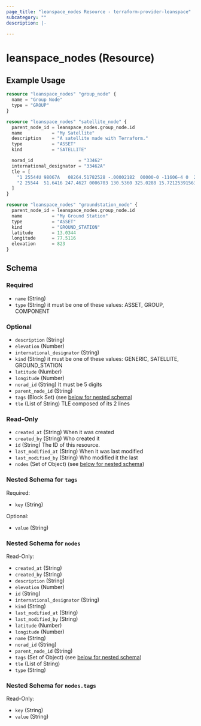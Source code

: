 ```yaml
---
page_title: "leanspace_nodes Resource - terraform-provider-leanspace"
subcategory: ""
description: |-
  
---
```


# leanspace_nodes (Resource)



## Example Usage

```terraform
resource "leanspace_nodes" "group_node" {
  name = "Group Node"
  type = "GROUP"
}

resource "leanspace_nodes" "satellite_node" {
  parent_node_id = leanspace_nodes.group_node.id
  name           = "My Satellite"
  description    = "A satellite made with Terraform."
  type           = "ASSET"
  kind           = "SATELLITE"

  norad_id                 = "33462"
  international_designator = "33462A"
  tle = [
    "1 25544U 98067A   08264.51782528 -.00002182  00000-0 -11606-4 0  2927",
    "2 25544  51.6416 247.4627 0006703 130.5360 325.0288 15.72125391563537"
  ]
}

resource "leanspace_nodes" "groundstation_node" {
  parent_node_id = leanspace_nodes.group_node.id
  name           = "My Ground Station"
  type           = "ASSET"
  kind           = "GROUND_STATION"
  latitude       = 13.0344
  longitude      = 77.5116
  elevation      = 823
}
```

<!-- schema generated by tfplugindocs -->
## Schema

### Required

- `name` (String)
- `type` (String) it must be one of these values: ASSET, GROUP, COMPONENT

### Optional

- `description` (String)
- `elevation` (Number)
- `international_designator` (String)
- `kind` (String) it must be one of these values: GENERIC, SATELLITE, GROUND_STATION
- `latitude` (Number)
- `longitude` (Number)
- `norad_id` (String) It must be 5 digits
- `parent_node_id` (String)
- `tags` (Block Set) (see [below for nested schema](#nestedblock--tags))
- `tle` (List of String) TLE composed of its 2 lines

### Read-Only

- `created_at` (String) When it was created
- `created_by` (String) Who created it
- `id` (String) The ID of this resource.
- `last_modified_at` (String) When it was last modified
- `last_modified_by` (String) Who modified it the last
- `nodes` (Set of Object) (see [below for nested schema](#nestedatt--nodes))

<a id="nestedblock--tags"></a>
### Nested Schema for `tags`

Required:

- `key` (String)

Optional:

- `value` (String)


<a id="nestedatt--nodes"></a>
### Nested Schema for `nodes`

Read-Only:

- `created_at` (String)
- `created_by` (String)
- `description` (String)
- `elevation` (Number)
- `id` (String)
- `international_designator` (String)
- `kind` (String)
- `last_modified_at` (String)
- `last_modified_by` (String)
- `latitude` (Number)
- `longitude` (Number)
- `name` (String)
- `norad_id` (String)
- `parent_node_id` (String)
- `tags` (Set of Object) (see [below for nested schema](#nestedobjatt--nodes--tags))
- `tle` (List of String)
- `type` (String)

<a id="nestedobjatt--nodes--tags"></a>
### Nested Schema for `nodes.tags`

Read-Only:

- `key` (String)
- `value` (String)
